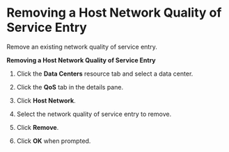 # Removing a Host Network Quality of Service Entry

Remove an existing network quality of service entry.

**Removing a Host Network Quality of Service Entry**

1. Click the **Data Centers** resource tab and select a data center.

2. Click the **QoS** tab in the details pane.

3. Click **Host Network**.

4. Select the network quality of service entry to remove.

5. Click **Remove**.

6. Click **OK** when prompted.
